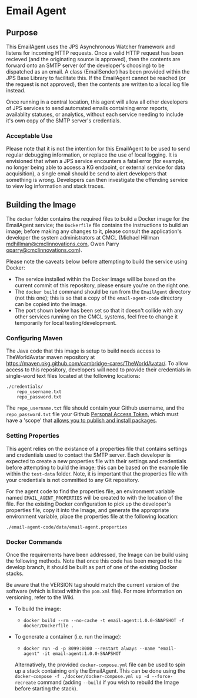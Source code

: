 # Email Agent

## Purpose
This EmailAgent uses the JPS Asynchronous Watcher framework and listens for incoming HTTP requests. Once a valid HTTP request has been recieved (and the originating source is approved), then the contents are forward onto an SMTP server (of the developer's choosing) to be dispatched as an email. A class (EmailSender) has been provided within the JPS Base Library to facilitate this. If the EmailAgent cannot be reached (or the request is not approved), then the contents are written to a local log file instead.
 
Once running in a central location, this agent will allow all other developers of JPS services to send automated emails containing error reports, availablity statuses, or analytics, without each service needing to include it's own copy of the SMTP server's credentials.

### Acceptable Use
Please note that it is not the intention for this EmailAgent to be used to send regular debugging information, or replace the use of local logging. It is envisioned that when a JPS service encounters a fatal error (for example, no longer being able to access a KG endpoint, or external service for data acquisition), a single email should be send to alert developers that something is wrong. Developers can then investigate the offending service to view log information and stack traces.


## Building the Image
The `docker` folder contains the required files to build a Docker image for the EmailAgent service; the `Dockerfile` file contains the instructions to build an image; before making any changes to it, please consult the application's developer the system administrators at CMCL (Michael Hillman <mdhillman@cmclinnovations.com>, Owen Parry <oparry@cmclinnovations.com>).

Please note the caveats below before attempting to build the service using Docker:

* The service installed within the Docker image will be based on the current commit of this repository, please ensure you're on the right one.
* The `docker build` command should be run from the `EmailAgent` directory (not this one); this is so that a copy of the `email-agent-code` directory can be copied into the image.
* The port shown below has been set so that it doesn't collide with any other services running on the CMCL systems, feel free to change it temporarily for local testing/development.

### Configuring Maven
The Java code that this image is setup to build needs access to TheWorldAvatar maven repository at https://maven.pkg.github.com/cambridge-cares/TheWorldAvatar/. To allow access to this repository, developers will need to provide their credentials in single-word text files located at the following locations:
```
./credentials/
    repo_username.txt
    repo_password.txt
```

The `repo_username.txt` file should contain your Github username, and the `repo_password.txt` file your Github [Personal Access Token](https://docs.github.com/en/github/authenticating-to-github/creating-a-personal-access-token), which must have a 'scope' that [allows you to publish and install packages](https://docs.github.com/en/packages/working-with-a-github-packages-registry/working-with-the-apache-maven-registry#authenticating-to-github-packages).

### Setting Properties
This agent relies on the existance of a properties file that contains settings and credentials used to contact the SMTP server. Each developer is expected to create a new properties file with their settings and credentials before attempting to build the image; this can be based on the example file within the `test-data` folder. Note, it is important that the properties file with your credentials is not committed to any Git repository.

For the agent code to find the properties file, an environment variable named `EMAIL_AGENT_PROPERTIES` will be created to with the location of the file. For the existing Docker configuration to pick up the developer's properties file, copy it into the Image, and generate the appropriate environment variable, place the properties file at the following location:
```
./email-agent-code/data/email-agent.properties
```

### Docker Commands
Once the requirements have been addressed, the Image can be build using the following methods. Note that once this code has been merged to the develop branch, it should be built as part of one of the existing Docker stacks.

Be aware that the VERSION tag should match the current version of the software (which is listed within the `pom.xml` file). For more information on versioning, refer to the Wiki.

+ To build the image:
  + `docker build --rm --no-cache -t email-agent:1.0.0-SNAPSHOT -f docker/Dockerfile .`
+ To generate a container (i.e. run the image):
  + `docker run -d -p 8099:8080 --restart always --name "email-agent" -it email-agent:1.0.0-SNAPSHOT`

  Alternatively, the provided `docker-compose.yml` file can be used to spin up a stack containing only the EmailAgent. This can be done using the `docker-compose -f ./docker/docker-compose.yml up -d --force-recreate` command (adding `--build` if you wish to rebuild the Image before starting the stack).